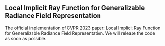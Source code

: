 ## Local Implicit Ray Function for Generalizable Radiance Field Representation
The official implementation of CVPR 2023 paper: Local Implicit Ray Function for Generalizable Radiance Field Representation. We will release the code as soon as possible.
